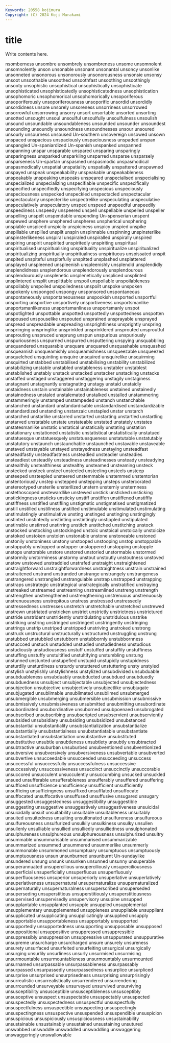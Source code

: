 ```yaml
---
Keywords: 20558 kojimura
Copyright: (C) 2024 Koji Murakami
---
```


# title

Write contents here.



nsomberness unsombre unsombrely unsombreness
unsome unsomnolent unsomnolently unson unsonable unsonant unsonantal unsoncy unsonlike unsonneted
unsonorous unsonorously unsonorousness unsonsie unsonsy unsoot unsoothable unsoothed unsoothfast unsoothing
unsoothingly unsooty unsophistic unsophistical unsophistically unsophisticate unsophisticated unsophisticatedly unsophisticatedness unsophistication
unsophomoric unsophomorical unsophomorically unsoporiferous unsoporiferously unsoporiferousness unsoporific unsordid unsordidly unsordidness
unsore unsorely unsoreness unsorriness unsorrowed unsorrowful unsorrowing unsorry unsort unsortable
unsorted unsorting unsotted unsought unsoul unsoulful unsoulfully unsoulfulness unsoulish unsound
unsoundable unsoundableness unsounded unsounder unsoundest unsounding unsoundly unsoundness unsoundnesses unsour
unsoured unsourly unsourness unsoused Un-southern unsovereign unsowed unsown unspaced unspacious
unspaciously unspaciousness unspaded unspan unspangled Un-spaniardized Un-spanish unspanked unspanned unspanning
unspar unsparable unspared unsparing unsparingly unsparingness unsparked unsparkling unsparred unsparse
unsparsely unsparseness Un-spartan unspasmed unspasmodic unspasmodical unspasmodically unspatial unspatiality unspatially
unspattered unspawned unspayed unspeak unspeakability unspeakable unspeakableness unspeakably unspeaking unspeaks
unspeared unspecialised unspecialising unspecialized unspecializing unspecifiable unspecific unspecifically unspecified unspecifiedly
unspecifying unspecious unspeciously unspeciousness unspecked unspeckled unspectacled unspectacular unspectacularly unspecterlike
unspectrelike unspeculating unspeculative unspeculatively unspeculatory unsped unspeed unspeedful unspeedily unspeediness
unspeedy unspeered unspell unspellable unspelled unspeller unspelling unspelt unspendable unspending
Un-spenserian unspent unspewed unsphere unsphered unspheres unspherical unsphering unspiable unspiced
unspicily unspiciness unspicy unspied unspike unspillable unspilled unspilt unspin unspinnable
unspinning unspinsterlike unspinsterlikeness unspiral unspiraled unspiralled unspirally unspired unspiring unspirit
unspirited unspiritedly unspiriting unspiritual unspiritualised unspiritualising unspirituality unspiritualize unspiritualized unspiritualizing
unspiritually unspiritualness unspirituous unspissated unspit unspited unspiteful unspitefully unspitted unsplashed
unsplattered unsplayed unspleened unspleenish unspleenishly unsplendid unsplendidly unsplendidness unsplendorous unsplendorously
unsplendourous unsplendourously unsplenetic unsplenetically unspliced unsplinted unsplintered unsplit unsplittable unspoil
unspoilable unspoilableness unspoilably unspoiled unspoiledness unspoilt unspoke unspoken unspokenly unsponged
unspongy unsponsored unspontaneous unspontaneously unspontaneousness unspookish unsported unsportful unsporting unsportive
unsportively unsportiveness unsportsmanlike unsportsmanlikeness unsportsmanliness unsportsmanly unspot unspotlighted unspottable unspotted
unspottedly unspottedness unspotten unspoused unspouselike unspouted unsprained unsprayable unsprayed unspread
unspreadable unspreading unsprightliness unsprightly unspring unspringing unspringlike unsprinkled unsprinklered unsprouted
unsproutful unsprouting unspruced unsprung unspun unspurious unspuriously unspuriousness unspurned unspurred
unsputtering unspying unsquabbling unsquandered unsquarable unsquare unsquared unsquashable unsquashed unsqueamish
unsqueamishly unsqueamishness unsqueezable unsqueezed unsquelched unsquinting unsquire unsquired unsquirelike unsquirming
unsquirted unstabbed unstabilised unstabilising unstability unstabilized unstabilizing unstable unstabled unstableness
unstabler unstablest unstablished unstably unstack unstacked unstacker unstacking unstacks unstaffed
unstaged unstaggered unstaggering unstagily unstaginess unstagnant unstagnantly unstagnating unstagy unstaid
unstaidly unstaidness unstain unstainable unstainableness unstained unstainedly unstainedness unstaled unstalemated
unstalked unstalled unstammering unstammeringly unstamped unstampeded unstanch unstanchable unstanched unstandard
unstandardisable unstandardised unstandardizable unstandardized unstanding unstanzaic unstapled unstar unstarch unstarched
unstarlike unstarred unstarted unstarting unstartled unstartling unstarved unstatable unstate unstateable
unstated unstately unstates unstatesmanlike unstatic unstatical unstatically unstating unstation unstationary
unstationed unstatistic unstatistical unstatistically unstatued unstatuesque unstatuesquely unstatuesqueness unstatutable unstatutably
unstatutory unstaunch unstaunchable unstaunched unstavable unstaveable unstaved unstayable unstayed unstayedness
unstaying unsteadfast unsteadfastly unsteadfastness unsteadied unsteadier unsteadies unsteadiest unsteadily unsteadiness
unsteadinesses unsteady unsteadying unstealthily unstealthiness unstealthy unsteamed unsteaming unsteck unstecked
unsteek unsteel unsteeled unsteeling unsteels unsteep unsteeped unsteepled unsteered unstemmable
unstemmed unstentorian unstentoriously unstep unstepped unstepping unsteps unstercorated unstereotyped unsterile
unsterilized unstern unsternly unsternness unstethoscoped unstewardlike unstewed unstick unsticked unsticking
unstickingness unsticks unsticky unstiff unstiffen unstiffened unstiffly unstiffness unstifled unstifling
unstigmatic unstigmatised unstigmatized unstill unstilled unstillness unstilted unstimulable unstimulated unstimulating
unstimulatingly unstimulative unsting unstinged unstinging unstingingly unstinted unstintedly unstinting unstintingly
unstippled unstipulated unstirrable unstirred unstirring unstitch unstitched unstitching unstock unstocked
unstocking unstockinged unstoic unstoical unstoically unstoicize unstoked unstoken unstolen unstonable
unstone unstoneable unstoned unstonily unstoniness unstony unstooped unstooping unstop unstoppable
unstoppably unstopped unstopper unstoppered unstopping unstopple unstops unstorable unstore unstored
unstoried unstormable unstormed unstormily unstorminess unstormy unstout unstoutly unstoutness unstoved
unstow unstowed unstraddled unstrafed unstraight unstraightened unstraightforward unstraightforwardness unstraightness unstrain
unstrained unstraitened unstrand unstranded unstrange unstrangely unstrangeness unstrangered unstrangled unstrangulable
unstrap unstrapped unstrapping unstraps unstrategic unstrategical unstrategically unstratified unstraying unstreaked
unstreamed unstreaming unstreamlined unstreng unstrength unstrengthen unstrengthened unstrengthening unstrenuous unstrenuously
unstrenuousness unstrepitous unstress unstressed unstressedly unstressedness unstresses unstretch unstretchable unstretched
unstrewed unstrewn unstriated unstricken unstrict unstrictly unstrictness unstrictured unstride unstrident
unstridently unstridulating unstridulous unstrike unstriking unstring unstringed unstringent unstringently unstringing
unstrings unstrip unstriped unstripped unstriving unstroked unstrong unstruck unstructural unstructurally
unstructured unstruggling unstrung unstubbed unstubbled unstubborn unstubbornly unstubbornness unstuccoed unstuck
unstudded unstudied unstudiedness unstudious unstudiously unstudiousness unstuff unstuffed unstuffily unstuffiness
unstuffing unstuffy unstultified unstultifying unstumbling unstung unstunned unstunted unstupefied unstupid
unstupidly unstupidness unsturdily unsturdiness unsturdy unstuttered unstuttering unsty unstyled unstylish
unstylishly unstylishness unstylized unsubdivided unsubduable unsubduableness unsubduably unsubducted unsubdued unsubduedly
unsubduedness unsubject unsubjectable unsubjected unsubjectedness unsubjection unsubjective unsubjectively unsubjectlike unsubjugate
unsubjugated unsublimable unsublimated unsublimed unsubmerged unsubmergible unsubmerging unsubmersible unsubmission unsubmissive
unsubmissively unsubmissiveness unsubmitted unsubmitting unsubordinate unsubordinated unsubordinative unsuborned unsubpoenaed unsubrogated
unsubscribed unsubscribing unsubscripted unsubservient unsubserviently unsubsided unsubsidiary unsubsiding unsubsidized unsubstanced
unsubstantial unsubstantiality unsubstantialization unsubstantialize unsubstantially unsubstantialness unsubstantiatable unsubstantiate unsubstantiated unsubstantiation
unsubstantive unsubstituted unsubstitutive unsubtle unsubtleness unsubtlety unsubtly unsubtracted unsubtractive unsuburban
unsuburbed unsubventioned unsubventionized unsubversive unsubversively unsubversiveness unsubvertable unsubverted unsubvertive unsucceedable
unsucceeded unsucceeding unsuccess unsuccessful unsuccessfully unsuccessfulness unsuccessive unsuccessively unsuccessiveness unsuccinct
unsuccinctly unsuccorable unsuccored unsucculent unsucculently unsuccumbing unsucked unsuckled unsued unsufferable
unsufferableness unsufferably unsuffered unsuffering unsufficed unsufficience unsufficiency unsufficient unsufficiently unsufficing
unsufficingness unsuffixed unsufflated unsuffocate unsuffocated unsuffocative unsuffused unsuffusive unsugared unsugary
unsuggested unsuggestedness unsuggestibility unsuggestible unsuggesting unsuggestive unsuggestively unsuggestiveness unsuicidal unsuicidally
unsuit unsuitability unsuitable unsuitableness unsuitably unsuited unsuitedness unsuiting unsulfonated unsulfureness
unsulfureous unsulfureousness unsulfurized unsulkily unsulkiness unsulky unsullen unsullenly unsulliable unsullied
unsulliedly unsulliedness unsulphonated unsulphureness unsulphureous unsulphureousness unsulphurized unsultry unsummable unsummarisable
unsummarised unsummarizable unsummarized unsummed unsummered unsummerlike unsummerly unsummonable unsummoned unsumptuary
unsumptuous unsumptuously unsumptuousness unsun unsunburned unsunburnt Un-sundaylike unsundered unsung unsunk
unsunken unsunned unsunny unsuperable unsuperannuated unsupercilious unsuperciliously unsuperciliousness unsuperficial unsuperficially
unsuperfluous unsuperfluously unsuperfluousness unsuperior unsuperiorly unsuperlative unsuperlatively unsuperlativeness unsupernatural unsupernaturalize
unsupernaturalized unsupernaturally unsupernaturalness unsuperscribed unsuperseded unsuperseding unsuperstitious unsuperstitiously unsuperstitiousness unsupervised
unsupervisedly unsupervisory unsupine unsupped unsupplantable unsupplanted unsupple unsuppled unsupplemental unsupplementary
unsupplemented unsuppleness unsuppliable unsuppliant unsupplicated unsupplicating unsupplicatingly unsupplied unsupply unsupportable
unsupportableness unsupportably unsupported unsupportedly unsupportedness unsupporting unsupposable unsupposed unsuppositional unsuppositive
unsuppressed unsuppressible unsuppressibly unsuppression unsuppressive unsuppurated unsuppurative unsupreme unsurcharge unsurcharged
unsure unsurely unsureness unsurety unsurfaced unsurfeited unsurfeiting unsurgical unsurgically unsurging
unsurlily unsurliness unsurly unsurmised unsurmising unsurmountable unsurmountableness unsurmountably unsurmounted unsurnamed
unsurpassable unsurpassableness unsurpassably unsurpassed unsurpassedly unsurpassedness unsurplice unsurpliced unsurprise unsurprised
unsurprisedness unsurprising unsurprisingly unsurrealistic unsurrealistically unsurrendered unsurrendering unsurrounded unsurveyable unsurveyed
unsurvived unsurviving unsusceptibility unsusceptible unsusceptibleness unsusceptibly unsusceptive unsuspect unsuspectable unsuspectably
unsuspected unsuspectedly unsuspectedness unsuspectful unsuspectfully unsuspectfulness unsuspectible unsuspecting unsuspectingly unsuspectingness
unsuspective unsuspended unsuspendible unsuspicion unsuspicious unsuspiciously unsuspiciousness unsustainability unsustainable unsustainably
unsustained unsustaining unsutured unswabbed unswaddle unswaddled unswaddling unswaggering unswaggeringly unswallowable
